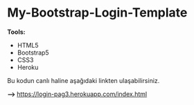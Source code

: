 # My-Bootstrap-Login-Template

<b>Tools:</b>
  <ul>
  <li>HTML5</li>
  <li>Bootstrap5</li>
  <li>CSS3</li>
  <li>Heroku</li>
</ul>

Bu kodun canlı haline aşağıdaki linkten ulaşabilirsiniz.

<b> --> </b>  https://login-pag3.herokuapp.com/index.html

